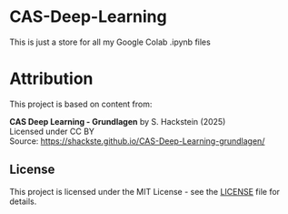 # CAS-Deep-Learning
This is just a store for all my Google Colab .ipynb files

# Attribution

This project is based on content from:

**CAS Deep Learning - Grundlagen** by S. Hackstein (2025)  
Licensed under CC BY  
Source: https://shackste.github.io/CAS-Deep-Learning-grundlagen/

## License

This project is licensed under the MIT License - see the [LICENSE](LICENSE) file for details.
